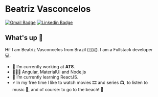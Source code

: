 # Beatriz Vasconcelos
[![Gmail Badge](https://img.shields.io/badge/-biavasconcelossss@gmail.com-c14438?style=flat-square&logo=Gmail&logoColor=white&link=mailto:biavasconcelossss@gmail.com)](mailto:matheushenriquepires99@gmail.com)
[![Linkedin Badge](https://img.shields.io/badge/-BeatrizVasconcelos-blue?style=flat-square&logo=Linkedin&logoColor=white&link=https://www.linkedin.com/in/beatriz-vasconcelos/)](https://www.linkedin.com/in/beatriz-vasconcelos/) 

## What's up 👋
Hi! I am Beatriz Vasconcelos from Brazil (🇧🇷).
I am a Fullstack developer 💻.

- 🚀 I’m currently working at **ATS**.
- 👨🏻‍💻 Angular, MaterialUI and Node.js
- 🌱 I’m currently learning ReactJS.
- ⚡ In my free time I like to watch movies 🎞️ and series 📺, to listen to music 🎵, and of course: to go to the beach! 🌴

